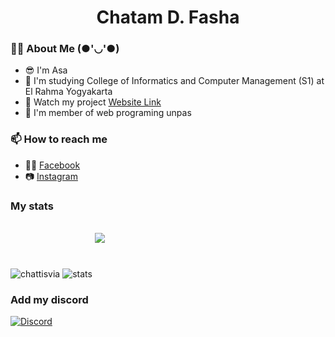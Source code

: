 <h1 align="center">Chatam D. Fasha</h1>

### 👨‍💻 About Me (●'◡'●)
- 😎 I'm Asa
- 🌱 I'm studying College of Informatics and Computer Management (S1) at El Rahma Yogyakarta
- 🔭 Watch my project [Website Link](https://asasama.github.io/)
- 💬 I'm member of web programing unpas


### 📫 How to reach me
- 👩‍💻 [Facebook](https://facebook.com/shaaichi)
- 📷 [Instagram](https://www.instagram.com/shath.fa)

### My stats
<br>
      <img src="https://komarev.com/ghpvc/?username=chattisvia&label=Profile%20views&color=0e75b6&style=flat" alt="chattisvia" />
      <img alt="stats" src="https://github-readme-stats.vercel.app/api?username=chattisvia&count_private=true&show_icons=true&show_icons=true&theme=dracula" />
      <img id="most" style="margin-bottom: 55px;" src="https://github-readme-stats.vercel.app/api/top-langs/?username=chattisvia&layout=compact&langs_count=10&show_icons=true&theme=dracula" />
<br>

### Add my discord
<a href="https://discord.com/users/936464136911585330"><img src="https://lanyard-profile-readme.vercel.app/api/936464136911585330" alt="Discord" /></a>

<!--
**chattisvia/chattisvia** is a ✨ _special_ ✨ repository because its `README.md` (this file) appears on your GitHub profile.

Here are some ideas to get you started:

- 🔭 I’m currently working on ...
- 🌱 I’m currently learning ...
- 👯 I’m looking to collaborate on ...
- 🤔 I’m looking for help with ...
- 💬 Ask me about ...
- 📫 How to reach me: ...
- 😄 Pronouns: ...
- ⚡ Fun fact: ...
-->
